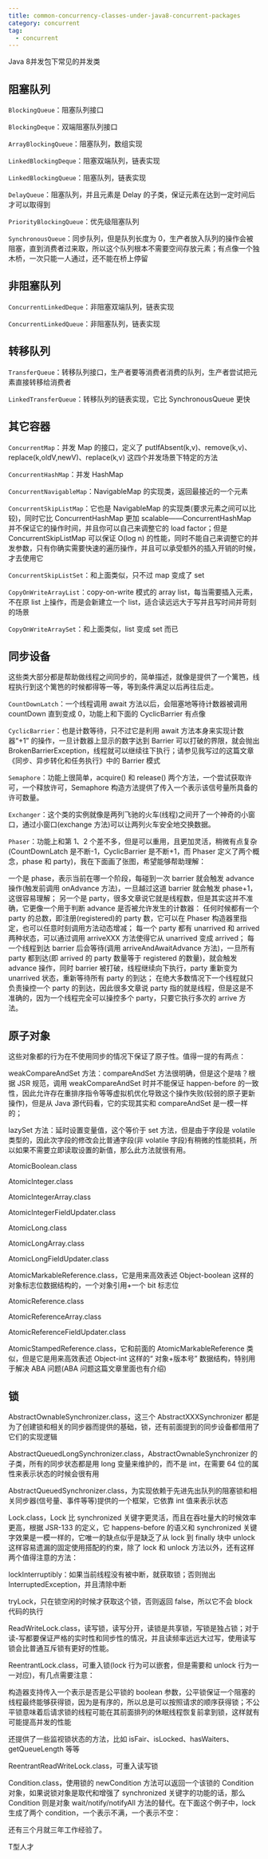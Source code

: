 ```yaml
---
title: common-concurrency-classes-under-java8-concurrent-packages
category: concurrent
tag:
  - concurrent
---
```


Java 8并发包下常见的并发类

## 阻塞队列

`BlockingQueue`：阻塞队列接口

`BlockingDeque`：双端阻塞队列接口

`ArrayBlockingQueue`：阻塞队列，数组实现

`LinkedBlockingDeque`：阻塞双端队列，链表实现

`LinkedBlockingQueue`：阻塞队列，链表实现

`DelayQueue`：阻塞队列，并且元素是 Delay 的子类，保证元素在达到一定时间后才可以取得到

`PriorityBlockingQueue`：优先级阻塞队列

`SynchronousQueue`：同步队列，但是队列长度为 0，生产者放入队列的操作会被阻塞，直到消费者过来取，所以这个队列根本不需要空间存放元素；有点像一个独木桥，一次只能一人通过，还不能在桥上停留

## 非阻塞队列

`ConcurrentLinkedDeque`：非阻塞双端队列，链表实现

`ConcurrentLinkedQueue`：非阻塞队列，链表实现

## 转移队列

`TransferQueue`：转移队列接口，生产者要等消费者消费的队列，生产者尝试把元素直接转移给消费者

`LinkedTransferQueue`：转移队列的链表实现，它比 SynchronousQueue 更快

## 其它容器

`ConcurrentMap`：并发 Map 的接口，定义了 putIfAbsent(k,v)、remove(k,v)、replace(k,oldV,newV)、replace(k,v) 这四个并发场景下特定的方法

`ConcurrentHashMap`：并发 HashMap

`ConcurrentNavigableMap`：NavigableMap 的实现类，返回最接近的一个元素

`ConcurrentSkipListMap`：它也是 NavigableMap 的实现类(要求元素之间可以比较)，同时它比 ConcurrentHashMap 更加 scalable——ConcurrentHashMap 并不保证它的操作时间，并且你可以自己来调整它的 load factor；但是 ConcurrentSkipListMap 可以保证 O(log n) 的性能，同时不能自己来调整它的并发参数，只有你确实需要快速的遍历操作，并且可以承受额外的插入开销的时候，才去使用它

`ConcurrentSkipListSet`：和上面类似，只不过 map 变成了 set

`CopyOnWriteArrayList`：copy-on-write 模式的 array list，每当需要插入元素，不在原 list 上操作，而是会新建立一个 list，适合读远远大于写并且写时间并苛刻的场景

`CopyOnWriteArraySet`：和上面类似，list 变成 set 而已

## 同步设备

这些类大部分都是帮助做线程之间同步的，简单描述，就像是提供了一个篱笆，线程执行到这个篱笆的时候都得等一等，等到条件满足以后再往后走。

`CountDownLatch`：一个线程调用 await 方法以后，会阻塞地等待计数器被调用 countDown 直到变成 0，功能上和下面的 CyclicBarrier 有点像

`CyclicBarrier`：也是计数等待，只不过它是利用 await 方法本身来实现计数器“+1” 的操作，一旦计数器上显示的数字达到 Barrier 可以打破的界限，就会抛出 BrokenBarrierException，线程就可以继续往下执行；请参见我写过的这篇文章 《同步、异步转化和任务执行》中的 Barrier 模式

`Semaphore`：功能上很简单，acquire() 和 release() 两个方法，一个尝试获取许可，一个释放许可，Semaphore 构造方法提供了传入一个表示该信号量所具备的许可数量。

`Exchanger`：这个类的实例就像是两列飞驰的火车(线程)之间开了一个神奇的小窗口，通过小窗口(exchange 方法)可以让两列火车安全地交换数据。

`Phaser`：功能上和第 1、2 个差不多，但是可以重用，且更加灵活，稍微有点复杂(CountDownLatch 是不断-1，CyclicBarrier 是不断+1，而 Phaser 定义了两个概念，phase 和 party)，我在下面画了张图，希望能够帮助理解：

一个是 phase，表示当前在哪一个阶段，每碰到一次 barrier 就会触发 advance 操作(触发前调用 onAdvance 方法)，一旦越过这道 barrier 就会触发 phase+1，这很容易理解； 另一个是 party，很多文章说它就是线程数，但是其实这并不准确，它更像一个用于判断 advance 是否被允许发生的计数器： 任何时候都有一个 party 的总数，即注册(registered)的 party 数，它可以在 Phaser 构造器里指定，也可以任意时刻调用方法动态增减； 每一个 party 都有 unarrived 和 arrived 两种状态，可以通过调用 arriveXXX 方法使得它从 unarrived 变成 arrived； 每一个线程到达 barrier 后会等待(调用 arriveAndAwaitAdvance 方法)，一旦所有 party 都到达(即 arrived 的 party 数量等于 registered 的数量)，就会触发 advance 操作，同时 barrier 被打破，线程继续向下执行，party 重新变为 unarrived 状态，重新等待所有 party 的到达； 在绝大多数情况下一个线程就只负责操控一个 party 的到达，因此很多文章说 party 指的就是线程，但是这是不准确的，因为一个线程完全可以操控多个 party，只要它执行多次的 arrive 方法。

## 原子对象

这些对象都的行为在不使用同步的情况下保证了原子性。值得一提的有两点：

weakCompareAndSet 方法：compareAndSet 方法很明确，但是这个是啥？根据 JSR 规范，调用 weakCompareAndSet 时并不能保证 happen-before 的一致性，因此允许存在重排序指令等等虚拟机优化导致这个操作失败(较弱的原子更新操作)，但是从 Java 源代码看，它的实现其实和 compareAndSet 是一模一样的；

lazySet 方法：延时设置变量值，这个等价于 set 方法，但是由于字段是 volatile 类型的，因此次字段的修改会比普通字段(非 volatile 字段)有稍微的性能损耗，所以如果不需要立即读取设置的新值，那么此方法就很有用。

AtomicBoolean.class

AtomicInteger.class

AtomicIntegerArray.class

AtomicIntegerFieldUpdater.class

AtomicLong.class

AtomicLongArray.class

AtomicLongFieldUpdater.class

AtomicMarkableReference.class，它是用来高效表述 Object-boolean 这样的对象标志位数据结构的，一个对象引用+一个 bit 标志位

AtomicReference.class

AtomicReferenceArray.class

AtomicReferenceFieldUpdater.class

AtomicStampedReference.class，它和前面的 AtomicMarkableReference 类似，但是它是用来高效表述 Object-int 这样的“ 对象+版本号” 数据结构，特别用于解决 ABA 问题(ABA 问题这篇文章里面也有介绍)

## 锁

AbstractOwnableSynchronizer.class，这三个 AbstractXXXSynchronizer 都是为了创建锁和相关的同步器而提供的基础，锁，还有前面提到的同步设备都借用了它们的实现逻辑

AbstractQueuedLongSynchronizer.class，AbstractOwnableSynchronizer 的子类，所有的同步状态都是用 long 变量来维护的，而不是 int，在需要 64 位的属性来表示状态的时候会很有用

AbstractQueuedSynchronizer.class，为实现依赖于先进先出队列的阻塞锁和相关同步器(信号量、事件等等)提供的一个框架，它依靠 int 值来表示状态

Lock.class，Lock 比 synchronized 关键字更灵活，而且在吞吐量大的时候效率更高，根据 JSR-133 的定义，它 happens-before 的语义和 synchronized 关键字效果是一模一样的，它唯一的缺点似乎是缺乏了从 lock 到 finally 块中 unlock 这样容易遗漏的固定使用搭配的约束，除了 lock 和 unlock 方法以外，还有这样两个值得注意的方法：

lockInterruptibly：如果当前线程没有被中断，就获取锁；否则抛出 InterruptedException，并且清除中断

tryLock，只在锁空闲的时候才获取这个锁，否则返回 false，所以它不会 block 代码的执行

ReadWriteLock.class，读写锁，读写分开，读锁是共享锁，写锁是独占锁；对于读-写都要保证严格的实时性和同步性的情况，并且读频率远远大过写，使用读写锁会比普通互斥锁有更好的性能。

ReentrantLock.class，可重入锁(lock 行为可以嵌套，但是需要和 unlock 行为一一对应)，有几点需要注意：

构造器支持传入一个表示是否是公平锁的 boolean 参数，公平锁保证一个阻塞的线程最终能够获得锁，因为是有序的，所以总是可以按照请求的顺序获得锁；不公平锁意味着后请求锁的线程可能在其前面排列的休眠线程恢复前拿到锁，这样就有可能提高并发的性能

还提供了一些监视锁状态的方法，比如 isFair、isLocked、hasWaiters、getQueueLength 等等

ReentrantReadWriteLock.class，可重入读写锁

Condition.class，使用锁的 newCondition 方法可以返回一个该锁的 Condition 对象，如果说锁对象是取代和增强了 synchronized 关键字的功能的话，那么 Condition 则是对象 wait/notify/notifyAll 方法的替代。在下面这个例子中，lock 生成了两个 condition，一个表示不满，一个表示不空：

还有三个月就三年工作经验了。

T型人才
